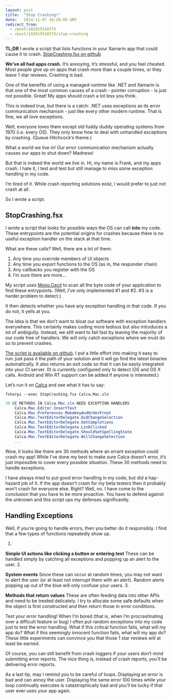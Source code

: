 ```yaml
---
layout: post
title:  "Stop Crashing!"
date:   2014-11-07 16:28:00 GMT
redirect_from:
  - /post/102015518373
  - /post/102015518373/stop-crashing
---
```




**TL;DR** I wrote a script that lists functions in your Xamarin app that could cause it to crash. [StopCrashing.fsx on github](http://github.com/praeclarum/StopCrashing).

**We’ve all had apps crash.** It’s annoying, it’s stressful, and you feel cheated. Most people give up on apps that crash more than a couple times, or they leave 1 star reviews. Crashing is bad.

One of the benefits of using a managed runtime like .NET and Xamarin is that one of the most common causes of a crash - pointer corruption - is just not possible. Great! My apps should crash a lot less you think.

This is indeed true, but there is a catch: .NET uses exceptions as its error communication mechanism - just like every other modern runtime. That is fine, we all love exceptions.

Well, everyone loves them except old fuddy duddy operating systems from 1970 (i.e. every OS). They only know how to deal with unhandled exceptions by crashing. (Queue Hitchcock’s theme.)

What a world we live in! Our error communication mechanism actually causes our apps to shut down? Madness!

But that is indeed the world we live in. Hi, my name is Frank, and my apps crash. I hate it, I test and test but still manage to miss some exception handling in my code.

I’m tired of it. While crash reporting solutions exist, I would prefer to just not crash at all.

So I wrote a script.


## StopCrashing.fsx


I wrote a script that looks for possible ways the OS can call **into** my code. These entrypoints are the potential origins for crashes because there is no useful exception handler on the stack at that time.

What are these calls? Well, there are a lot of them:

1. Any time you override members of UI objects
2. Any time you export functions to the OS (as in, the responder chain)
3. Any callbacks you register with the OS
4. I’m sure there are more…

My script uses [Mono.Cecil](http://www.mono-project.com/docs/tools+libraries/libraries/Mono.Cecil/) to scan all the byte code of your application to find these entrypoints. (Well, I’ve only implemented #1 and #2. #3 is a harder problem to detect.)

It then detects whether you have any exception handling in that code. If you do not, it yells at you.

The idea is that we don’t want to bloat our software with exception handlers everywhere. This certainly makes coding more tedious but also introduces a lot of ambiguity. Instead, we still want to fail fast by leaving the majority of our code free of handlers. We will only catch exceptions where we must do so to prevent crashes.

[The script is available on github](http://github.com/praeclarum/StopCrashing). I put a little effort into making it easy to run: just pass it the path of your solution and it will go find the latest binaries automatically. It also returns an exit code so that it can be easily integrated into your CI server. (It is currently configured only to detect iOS and OS X calls. Android and Win RT support can be added if anyone is interested.)

Let’s run it on [Calca](http://calca.io) and see what it has to say:

`fsharpi --exec StopCrashing.fsx Calca.Mac.sln`

```csharp
30 UI METHODS IN Calca.Mac.sln NEED EXCEPTION HANDLERS
    Calca.Mac.Editor.InsertText
    Calca.Mac.Preferences.MakeKeyAndOrderFront
    Calca.Mac.TextEditorDelegate.DidChangeSelection
    Calca.Mac.TextEditorDelegate.GetCompletions
    Calca.Mac.TextEditorDelegate.LinkClicked
    Calca.Mac.TextEditorDelegate.ShouldSetSpellingState
    Calca.Mac.TextEditorDelegate.WillChangeSelection
    ...
```


Wow, it looks like there are 30 methods where an errant exception could crash my app! While I’ve done my best to make sure Calca doesn’t error, it’s just impossible to cover every possible situation. These 30 methods need to handle exceptions.

I have always *tried* to put good error handling in my code, but did a hap-hazard job of it. If the app doesn’t crash for my beta testers then it probably won’t crash for everyone else. Right? Well, no. I have come to the conclusion that you have to be more proactive. You have to defend against the unknown and this script ups my defenses significantly.


## Handling Exceptions


Well, if you’re going to handle errors, then you better do it responsibly. I find that a few types of functions repeatedly show up.

1. 

**Simple UI actions like clicking a button or entering text** These can be handled simply by catching all exceptions and popping up an alert to the user.
2. 

**System events** Since these can occur at random times, you may not want to alert the user (or at least not interrupt them with an alert). Random alerts popping up out of the blue will only confuse your users.
3. 

**Methods that return values** These are often feeding data into other APIs and need to be treated delicately. I try to allocate some safe defaults when the object is first constructed and then return those in error conditions.

Test your error handling! When I’m bored (that is, when I’m procrastinating over a difficult feature or bug) I often put random exceptions into my code just to test the error handling. What if this critical function fails, what will my app do? What if this seemingly innocent function fails, what will my app do? These little experiments can convince you that those 1 star reviews will at least be earned.

Of course, you can still benefit from crash loggers if your users don’t mind submitting error reports. The nice thing is, instead of crash reports, you’ll be delivering error reports.

As a last tip, may I remind you to be careful of loops. Displaying an error is bad and can annoy the user. Displaying the same error 100 times while your loop continually executes is catastrophically bad and you’ll be lucky if that user ever uses your app again.
